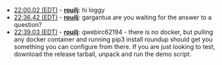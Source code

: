 * <a href="#22:00.02" id="22:00.02">22:00.02 (EDT)</a> - __[rouilj](https://github.com/rouilj)__: hi loggy
* <a href="#22:36.42" id="22:36.42">22:36.42 (EDT)</a> - __[rouilj](https://github.com/rouilj)__: gargantua are you waiting for the answer to a question?
* <a href="#22:39.03" id="22:39.03">22:39.03 (EDT)</a> - __[rouilj](https://github.com/rouilj)__: qwebirc62194 - there is no docker, but pulling any docker container and running pip3 install roundup should get you something you can configure from there. If you are just looking to test, download the release tarball, unpack and run the demo script.
